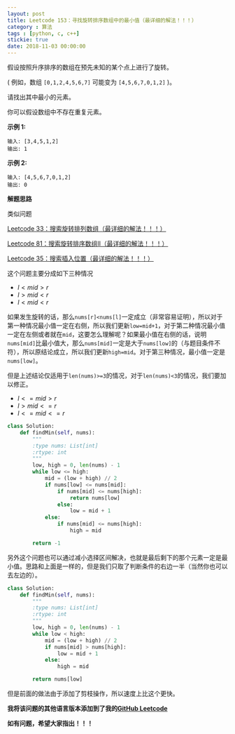 ```yaml
---
layout: post
title: Leetcode 153：寻找旋转排序数组中的最小值（最详细的解法！！！）
category : 算法
tags : [python, c, c++]
stickie: true
date: 2018-11-03 00:00:00
---
```


假设按照升序排序的数组在预先未知的某个点上进行了旋转。

( 例如，数组 `[0,1,2,4,5,6,7]` 可能变为 `[4,5,6,7,0,1,2]` )。

请找出其中最小的元素。

你可以假设数组中不存在重复元素。

**示例 1:**

```
输入: [3,4,5,1,2]
输出: 1
```

**示例 2:**

```
输入: [4,5,6,7,0,1,2]
输出: 0
```

**解题思路**

类似问题

[Leetcode 33：搜索旋转排列数组（最详细的解法！！！）](https://blog.csdn.net/qq_17550379/article/details/83213836)

[Leetcode 81：搜索旋转排序数组II（最详细的解法！！！）](https://blog.csdn.net/qq_17550379/article/details/83339465)

[Leetcode 35：搜索插入位置（最详细的解法！！！）](https://blog.csdn.net/qq_17550379/article/details/83036528)

这个问题主要分成如下三种情况

- $l<mid>r$
- $l>mid<r$
- $l<mid<r$

如果发生旋转的话，那么`nums[r]<nums[l]`一定成立（非常容易证明），所以对于第一种情况最小值一定在右侧，所以我们更新`low=mid+1`，对于第二种情况最小值一定在左侧或者就在`mid`，这要怎么理解呢？如果最小值在右侧的话，说明`nums[mid]`比最小值大，那么`nums[mid]`一定是大于`nums[low]`的（与题目条件不符），所以原结论成立，所以我们更新`high=mid`。对于第三种情况，最小值一定是`nums[low]`。

但是上述结论仅适用于`len(nums)>=3`的情况，对于`len(nums)<3`的情况，我们要加以修正。

- $l<=mid>r$
- $l>mid<=r$
- $l<=mid<=r$

```python
class Solution:
    def findMin(self, nums):
        """
        :type nums: List[int]
        :rtype: int
        """
        low, high = 0, len(nums) - 1
        while low <= high:
            mid = (low + high) // 2
            if nums[low] <= nums[mid]:
                if nums[mid] <= nums[high]:
                    return nums[low]
                else:
                    low = mid + 1
            else:
                if nums[mid] <= nums[high]:
                    high = mid

        return -1
```

另外这个问题也可以通过减小选择区间解决，也就是最后剩下的那个元素一定是最小值。思路和上面是一样的，但是我们只取了判断条件的右边一半（当然你也可以去左边的）。

```python
class Solution:
    def findMin(self, nums):
        """
        :type nums: List[int]
        :rtype: int
        """
        low, high = 0, len(nums) - 1
        while low < high:
            mid = (low + high) // 2
            if nums[mid] > nums[high]:
                low = mid + 1
            else:
                high = mid

        return nums[low]
```

但是前面的做法由于添加了剪枝操作，所以速度上比这个更快。

**我将该问题的其他语言版本添加到了我的[GitHub Leetcode](https://github.com/luliyucoordinate/Leetcode)**

**如有问题，希望大家指出！！！**
